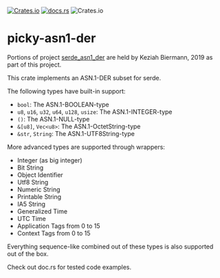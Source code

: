 [![Crates.io](https://img.shields.io/crates/v/picky-asn1-der.svg)](https://crates.io/crates/picky-asn1-der)
[![docs.rs](https://docs.rs/picky-asn1-der/badge.svg)](https://docs.rs/picky-asn1-der)
![Crates.io](https://img.shields.io/crates/l/picky-asn1-der)

# picky-asn1-der

Portions of project [serde_asn1_der](https://github.com/KizzyCode/serde_asn1_der) are held by
Keziah Biermann, 2019 as part of this project.

This crate implements an ASN.1-DER subset for serde.

The following types have built-in support:
 - `bool`: The ASN.1-BOOLEAN-type
 - `u8`, `u16`, `u32`, `u64`, `u128`, `usize`: The ASN.1-INTEGER-type
 - `()`: The ASN.1-NULL-type
 - `&[u8]`, `Vec<u8>`: The ASN.1-OctetString-type
 - `&str`, `String`: The ASN.1-UTF8String-type

More advanced types are supported through wrappers:
- Integer (as big integer)
- Bit String
- Object Identifier
- Utf8 String
- Numeric String
- Printable String
- IA5 String
- Generalized Time
- UTC Time
- Application Tags from 0 to 15
- Context Tags from 0 to 15

Everything sequence-like combined out of these types is also supported out of the box.

Check out doc.rs for tested code examples.
